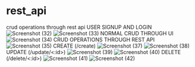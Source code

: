 # rest_api
crud operations through rest api
USER SIGNUP AND LOGIN
![Screenshot (32)](https://user-images.githubusercontent.com/104098061/192165694-d86e9a99-7130-41a4-9e9f-de9e295e0538.png)
![Screenshot (33)](https://user-images.githubusercontent.com/104098061/192165703-97759de3-c7be-4f49-8332-76b112ccdc39.png)
NORMAL CRUD THROUGH UI
![Screenshot (34)](https://user-images.githubusercontent.com/104098061/192165702-903f1b36-3dcc-46b5-8f96-a9b14c735b0d.png)
CRUD OPERATIONS THROUGH REST API
![Screenshot (35)](https://user-images.githubusercontent.com/104098061/192165707-be34266d-40a2-453a-9332-0055368b24af.png)
CREATE (/create)
![Screenshot (37)](https://user-images.githubusercontent.com/104098061/192165713-0bd8f932-a683-41b4-8d41-71d7a735dd7b.png)
![Screenshot (38)](https://user-images.githubusercontent.com/104098061/192165723-5ef634f7-5636-4659-93f6-bb185ed76b70.png)
UPDATE (/update/<:id>)
![Screenshot (39)](https://user-images.githubusercontent.com/104098061/192165740-3c87fc8b-230d-4db4-b553-147b3fedf430.png)
![Screenshot (40)](https://user-images.githubusercontent.com/104098061/192165747-fe2e6282-f831-4e85-9a57-e0732818c76a.png)
DELETE (/delete/<:id>)
![Screenshot (41)](https://user-images.githubusercontent.com/104098061/192165752-f0b58cde-6551-4a36-8550-82fc95834aa1.png)
![Screenshot (42)](https://user-images.githubusercontent.com/104098061/192165796-f226da68-d4f0-4374-a92a-6234b98e2f84.png)
